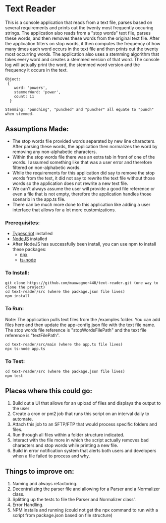 # Text Reader

This is a console application that reads from a text file, parses based on several requirements and prints out the twenty most frequently occuring strings. The application also reads from a "stop words" text file, parses these words, and then removes these words from the original text file. After the application filters on stop words, it then computes the frequency of how many times each word occurs in the text file and then prints out the twenty most occurring words. The application also uses a stemming algorithm that takes every word and creates a stemmed version of that word. The console log will actually print the word, the stemmed word version and the frequency it occurs in the text.


```
Object: 
 { 
    word: 'powers', 
    stemmerWord: 'power', 
    count: 11 
  }
 
Stemming: "punching", "punched" and "puncher" all equate to "punch" when stemmed.
```

## Assumptions Made:
  - The stop words file provided words separated by new line characters. After parsing these words, the application then normalizes the word by removing any non-alphabetic characters.
  - Within the stop words file there was an extra tab in front of one of the words. I assumed something like that was a user error and therefore filtered on non-alphabetic words.
  - While the requirements for this application did say to remove the stop words from the text, it did not say to rewrite the text file without those words so the application does not rewrite a new text file.
  - We can't always assume the user will provide a good file reference or even a file that is not empty, therefore the application handles those scenario in the app.ts file.
  - There can be much more done to this application like adding a user interface that allows for a lot more customizations.
  
  
 
### Prerequisites:
  - [Typescript](https://www.typescriptlang.org/) installed
  - [NodeJS](https://nodejs.org/en/download/) installed
  - After NodeJS has successfully been install, you can use npm to install these packages:
      - [npx](https://www.npmjs.com/package/npx)
      - [ts-node](https://www.npmjs.com/package/ts-node)
      
    
### To Install:
 
 ```
 git clone https://github.com/maxwagner440/text-reader.git (one way to clone the project)
 cd text-reader/src (where the package.json file lives)
 npm install
 ```
 
 
### To Run:

Note: The application pulls text files from the /examples folder. You can add files here and then update the app-config.json file with the text file name. The stop words file reference is "stopWordsFilePath" and the text file reference is "textFilePath".


```
cd text-reader/src/main (where the app.ts file lives)
npx ts-node app.ts
```


### To Test: 

```
cd text-reader/src (where the package.json file lives)
npm test
```


## Places where this could go:

1. Build out a UI that allows for an upload of files and displays the output to the user
2. Create a cron or pm2 job that runs this script on an interval daily to automate. 
3. Attach this job to an SFTP/FTP that would process specific folders and files.
4. Run through all files within a folder structure indicated.
5. Interact with the file more in which the script actually removes bad characters and stop words while printing a new file.
6. Build in error notification system that alerts both users and developers when a file failed to process and why.

## Things to improve on:

1. Naming and always refactoring.
2. Decentralizing the parser file and allowing for a Parser and a Normalizer class.
3. Splitting up the tests to file the Parser and Normalizer class'.
4. Error Handling.
5. NPM installs and running (could not get the npx command to run with a script from package.json based on file structure)
